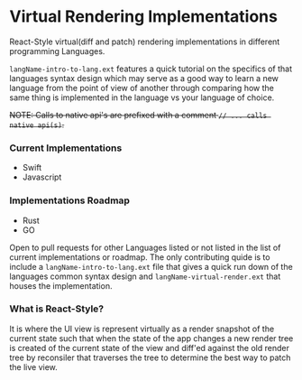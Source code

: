 # Virtual Rendering Implementations

React-Style virtual(diff and patch) rendering implementations in different programming Languages.

`langName-intro-to-lang.ext` features a quick tutorial on the specifics of that languages syntax design
which may serve as a good way to learn a new language from the point of view of another through comparing
how the same thing is implemented in the language vs your language of choice. 

~~NOTE: Calls to native api's are prefixed with a comment `// ... calls native api(s)`.~~

### Current Implementations

- Swift
- Javascript

### Implementations Roadmap

- Rust
- GO

Open to pull requests for other Languages listed or not listed in the list of current implementations or roadmap. 
The only contributing quide is to include a `langName-intro-to-lang.ext` file
that gives a quick run down of the languages common syntax design and 
`langName-virtual-render.ext` that houses the implementation.

### What is React-Style?

It is where the UI view is represent virtually as a render snapshot of the current state
such that when the state of the app changes a new render tree is created of the current state of the view and diff'ed against 
the old render tree by reconsiler that traverses the tree to determine the best way to patch the live view.